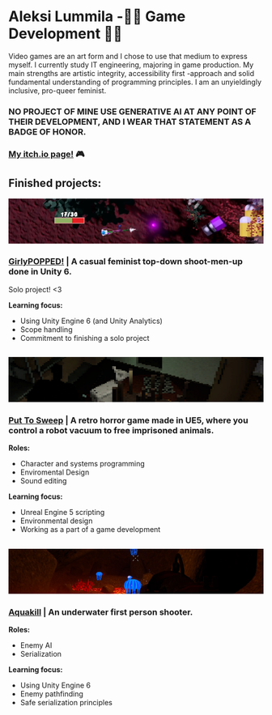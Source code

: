 # Aleksi Lummila -🏳️‍🌈 Game Development 🏳️‍🌈
Video games are an art form and I chose to use that medium to express myself. I currently study IT engineering, majoring in game production. My main strengths are artistic integrity, accessibility first -approach and solid fundamental understanding of programming principles. I am an unyieldingly inclusive, pro-queer feminist.
### **NO PROJECT OF MINE USE GENERATIVE AI AT ANY POINT OF THEIR DEVELOPMENT, AND I WEAR THAT STATEMENT AS A BADGE OF HONOR.**

### [My itch.io page!](https://heyitsyoker.itch.io/) 🎮
## Finished projects:
![Screenshot of Girlypopped](https://github.com/lummila/lummila/blob/3c4743fb90aa4e9d6c128d389513929ed9be79cf/girlypopped.png)
### [GirlyPOPPED!](https://heyitsyoker.itch.io/girlypopped) | A casual feminist top-down shoot-men-up done in Unity 6.
Solo project! <3


**Learning focus:**
- Using Unity Engine 6 (and Unity Analytics)
- Scope handling
- Commitment to finishing a solo project
##


![Screenshot of Put To Sweep](https://github.com/lummila/lummila/blob/3c4743fb90aa4e9d6c128d389513929ed9be79cf/put-to-sweep.png)
### [Put To Sweep](https://heyitsyoker.itch.io/put-to-sweep) | A retro horror game made in UE5, where you control a robot vacuum to free imprisoned animals.
**Roles:**
- Character and systems programming
- Enviromental Design
- Sound editing

**Learning focus:**
- Unreal Engine 5 scripting
- Environmental design
- Working as a part of a game development
##


![Screenshot of Aquakill](https://github.com/lummila/lummila/blob/dd728e785f35de6be734cacd33cd957b0e6cd8d6/aquakiru.png)
### [Aquakill](https://dancingsoldier.itch.io/aquakill) | An underwater first person shooter.
**Roles:**
- Enemy AI
- Serialization

**Learning focus:**
- Using Unity Engine 6
- Enemy pathfinding
- Safe serialization principles
##
<!--
**lummila/lummila** is a ✨ _special_ ✨ repository because its `README.md` (this file) appears on your GitHub profile.

Here are some ideas to get you started:

- 🔭 I’m currently working on ...
- 🌱 I’m currently learning ...
- 👯 I’m looking to collaborate on ...
- 🤔 I’m looking for help with ...
- 💬 Ask me about ...
- 📫 How to reach me: ...
- 😄 Pronouns: ...
- ⚡ Fun fact: ...
-->
